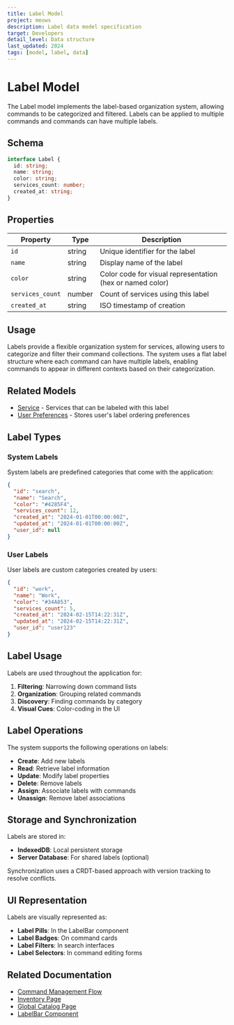 ```yaml
---
title: Label Model
project: meows
description: Label data model specification
target: Developers
detail_level: Data structure
last_updated: 2024
tags: [model, label, data]
---
```


# Label Model

The Label model implements the label-based organization system, allowing commands to be categorized and filtered. Labels can be applied to multiple commands and commands can have multiple labels.

## Schema

```typescript
interface Label {
  id: string;
  name: string;
  color: string;
  services_count: number;
  created_at: string;
}
```

## Properties

| Property         | Type   | Description                                               |
| ---------------- | ------ | --------------------------------------------------------- |
| `id`             | string | Unique identifier for the label                           |
| `name`           | string | Display name of the label                                 |
| `color`          | string | Color code for visual representation (hex or named color) |
| `services_count` | number | Count of services using this label                        |
| `created_at`     | string | ISO timestamp of creation                                 |

## Usage

Labels provide a flexible organization system for services, allowing users to categorize and filter their command collections. The system uses a flat label structure where each command can have multiple labels, enabling commands to appear in different contexts based on their categorization.

## Related Models

- [Service](service.md) - Services that can be labeled with this label
- [User Preferences](user-preferences.md) - Stores user's label ordering preferences

## Label Types

### System Labels

System labels are predefined categories that come with the application:

```json
{
  "id": "search",
  "name": "Search",
  "color": "#4285F4",
  "services_count": 12,
  "created_at": "2024-01-01T00:00:00Z",
  "updated_at": "2024-01-01T00:00:00Z",
  "user_id": null
}
```

### User Labels

User labels are custom categories created by users:

```json
{
  "id": "work",
  "name": "Work",
  "color": "#34A853",
  "services_count": 5,
  "created_at": "2024-02-15T14:22:31Z",
  "updated_at": "2024-02-15T14:22:31Z",
  "user_id": "user123"
}
```

## Label Usage

Labels are used throughout the application for:

1. **Filtering**: Narrowing down command lists
2. **Organization**: Grouping related commands
3. **Discovery**: Finding commands by category
4. **Visual Cues**: Color-coding in the UI

## Label Operations

The system supports the following operations on labels:

- **Create**: Add new labels
- **Read**: Retrieve label information
- **Update**: Modify label properties
- **Delete**: Remove labels
- **Assign**: Associate labels with commands
- **Unassign**: Remove label associations

## Storage and Synchronization

Labels are stored in:

- **IndexedDB**: Local persistent storage
- **Server Database**: For shared labels (optional)

Synchronization uses a CRDT-based approach with version tracking to resolve conflicts.

## UI Representation

Labels are visually represented as:

- **Label Pills**: In the LabelBar component
- **Label Badges**: On command cards
- **Label Filters**: In search interfaces
- **Label Selectors**: In command editing forms

## Related Documentation

- [Command Management Flow](../flows/command-management.md)
- [Inventory Page](../pages/inventory.md)
- [Global Catalog Page](../pages/global-catalog.md)
- [LabelBar Component](../components/LabelBar.md)
